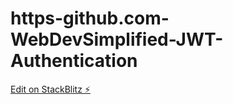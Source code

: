 # https-github.com-WebDevSimplified-JWT-Authentication

[Edit on StackBlitz ⚡️](https://stackblitz.com/edit/js-inzwyd)